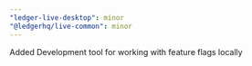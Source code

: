 ```yaml
---
"ledger-live-desktop": minor
"@ledgerhq/live-common": minor
---
```


Added Development tool for working with feature flags locally
